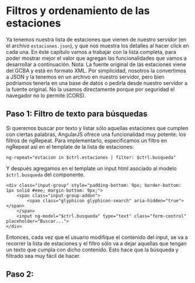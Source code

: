 # Filtros y ordenamiento de las estaciones

 Ya tenemos nuestra lista de estaciones que vienen de nuestro servidor (en el archivo `estaciones.json`), y que nos muestra los detalles al hacer click en cada una.
 En éste capítulo vamos a trabajar con la lista completa, para poder mostrar mejor el valor que agregan las funcionalidades que vamos a desarrollar a continuación.
 Nota: La fuente original de las estaciones viene del GCBA y está en formato XML. Por simplicidad, nosotros la convertimos a JSON y la tenemos en un archivo en nuestro servidor, pero bien podríamos tenerla en una base de datos o pedirla desde nuestro servidor a la fuente original. No la usamos directamente porque por seguridad el navegador no lo permite (CORS).

## Paso 1: Filtro de texto para búsquedas

 Si queremos buscar por texto y listar sólo aquellas estaciones que cumplen con ciertas palabras, AngularJS ofrece una funcionalidad muy potente: los filtros de ngRepeat.
 Para implementarlo, especificamos un filtro en ngRepeat así en el template de la lista de estaciones:

    ng-repeat="estacion in $ctrl.estaciones | filter: $ctrl.busqueda"

 Y después agregamos en el template un input html asociado al modelo `$ctrl.busqueda` del componente.

    <div class="input-group" style="padding-bottom: 9px; border-bottom: 1px solid #eee; margin-bottom: 9px;">
        <span class="input-group-addon">
            <span class="glyphicon glyphicon-search" aria-hidden="true"></span>
        </span>
        <input ng-model="$ctrl.busqueda" type="text" class="form-control" placeholder="Buscar...">
    </div>

 Entonces, cada vez que el usuario modifique el contenido del input, se va a recorrer la lista de estaciones y el filtro sólo va a dejar aquellas que tengan un texto que cumpla con dicho contenido. Esto hace que la búsqueda y filtrado sea muy fácil de hacer.

## Paso 2:

